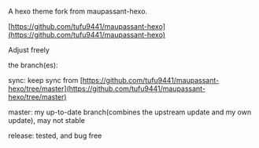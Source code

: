 A hexo theme fork from maupassant-hexo.

[https://github.com/tufu9441/maupassant-hexo](https://github.com/tufu9441/maupassant-hexo)

Adjust freely


the branch(es):


sync:  keep sync from [https://github.com/tufu9441/maupassant-hexo/tree/master](https://github.com/tufu9441/maupassant-hexo/tree/master)

master: my up-to-date branch(combines the upstream update and my own update), may not stable

release: tested, and bug free 




